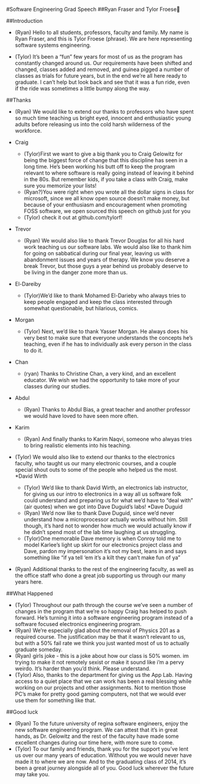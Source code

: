#Software Engineering Grad Speech
##Ryan Fraser and Tylor Froese

##Introduction 
* (Ryan) Hello to all students, professors, faculty and family. My name is Ryan Fraser, and this is Tylor Froese (phrase). We are here representing software systems engineering.

* (Tylor) It’s been a “fun” few years for most of us as the program has constantly changed around us. Our requirements have been shifted and changed, classes added and removed, and guinea pigged a number of classes as trials for future years, but in the end we’re all here ready to graduate. I can’t help but look back and see that it was a fun ride, even if the ride was sometimes a little bumpy along the way.

##Thanks
* (Ryan) We would like to extend our thanks to professors who have spent so much time teaching us bright eyed, innocent and enthusiastic young adults before releasing us into the cold harsh wilderness of the workforce.
* Craig
    * (Tylor)First we want to give a big thank you to Craig Gelowitz for being the biggest force of change that this discipline has seen in a long time. He’s been working his butt off to keep the program relevant to where software is really going instead of leaving it behind in the 80s. But remember kids, if you take a class with Craig, make sure you memorize your lists! 
    * (Ryan?)You were right when you wrote all the dollar signs in class for microsoft, since we all know open source doesn’t make money, but because of your enthusiasm and encouragement when promoting FOSS software, we open sourced this speech on github just for you
    * (Tylor) check it out at github.com/tylorf!
* Trevor
    * (Ryan) We would also like to thank Trevor Douglas for all his hard work teaching us our software labs. We would also like to thank him for going on sabbatical during our final year, leaving us with abandonment issues and years of therapy. We know you deserve a break Trevor, but those guys a year behind us probably deserve to be living in the danger zone more than us.
* El-Dareiby
    * (Tylor)We’d like to thank Mohamed El-Darieby who always tries to keep people engaged and keep the class interested through somewhat questionable, but hilarious, comics.
* Morgan
    * (Tylor) Next, we’d like to thank Yasser Morgan. He always does his very best to make sure that everyone understands the concepts he’s teaching, even if he has to individually ask every person in the class to do it.
* Chan
    * (ryan) Thanks to Christine Chan, a very kind, and an excellent educator. We wish we had the opportunity to take more of your classes during our studies.
* Abdul
    * (Ryan) Thanks to Abdul Bias, a great teacher and another professor we would have loved to have seen more often.
* Karim
    * (Ryan) And finally thanks to Karim Naqvi, someone who alwyas tries to bring realistic elements into his teaching.

* (Tylor) We would also like to extend our thanks to the electronics faculty, who taught us our many electronic courses, and a couple special shout outs to some of the people who helped us the most.
*David Wirth
    * (Tylor) We’d like to thank David Wirth, an electronics lab instructor, for giving us our intro to electronics in a way all us software folk could understand and preparing us for what we’d have to “deal with” (air quotes)  when we got into Dave Duguid’s labs!
*Dave Duguid 
    * (Ryan) We’d now like to thank Dave Duguid, since we’d never understand how a microprocessor actually works without him. Still though, it’s hard not to wonder how much we would actually know if he didn’t spend most of the lab time laughing at us struggling.
    * (Tylor)One memorable Dave memory is when Conroy told me to model Karlee’s light up skirt for our electronics project class and Dave, pardon my impersonation it’s not my best, leans in and says something like “if ya tell ‘em it’s a kilt they can’t make fun of ya”

* (Ryan) Additional thanks to the rest of the engineering faculty, as well as the office staff who done a great job supporting us through our many years here.

##What Happened
* (Tylor) Throughout our path through the course we’ve seen a number of changes in the program that we’re so happy Craig has helped to push forward. He’s turning it into a software engineering program instead of a software focused electronics engineering program. 
* (Ryan) We’re especially glad about the removal of Physics 201 as a required course. The justification may be that it wasn’t relevant to us, but with a 50% fail rate we think you just wanted most of us to actually graduate someday.
* (Ryan) girls joke - this is a joke about how our class is 50% women. im trying to make it not remotely sexist or make it sound like i’m a pervy weirdo. It’s harder than you’d think. Please understand.
* (Tylor) Also, thanks to the department for giving us the App Lab. Having access to a quiet place that we can work has been a real blessing while working on our projects and other assignments. Not to mention those PC’s make for pretty good gaming computers, not that we would ever use them for something like that.

##Good luck
* (Ryan) To the future university of regina software engineers, enjoy the new software engineering program. We can attest that it’s in great hands, as Dr. Gelowitz and the rest of the faculty have made some excellent changes during our time here, with more sure to come. 
* (Tylor) To our family and friends, thank you for the support you’ve lent us over our many years of education. Without you we would never have made it to where we are now. And to the graduating class of 2014, it’s been a great journey alongside all of you. Good luck wherever the future may take you.
